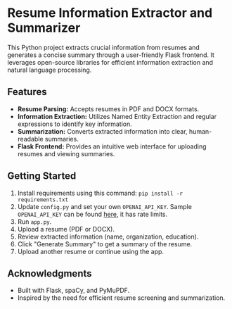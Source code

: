 # Resume Information Extractor and Summarizer

This Python project extracts crucial information from resumes and generates a concise summary through a user-friendly Flask frontend. It leverages open-source libraries for efficient information extraction and natural language processing.

## Features
- **Resume Parsing:** Accepts resumes in PDF and DOCX formats.
- **Information Extraction:** Utilizes Named Entity Extraction and regular expressions to identify key information.
- **Summarization:** Converts extracted information into clear, human-readable summaries.
- **Flask Frontend:** Provides an intuitive web interface for uploading resumes and viewing summaries.

## Getting Started
1. Install requirements using this command: `pip install -r requirements.txt`
2. Update `config.py` and set your own `OPENAI_API_KEY`. Sample `OPENAI_API_KEY` can be found [here](https://docs.google.com/document/d/18WNb90tY7YsknNiHssgemMxb2DyAaTonKi6L2EhjkuA/edit?usp=sharing), it has rate limits.
5. Run `app.py`.
6. Upload a resume (PDF or DOCX).
7. Review extracted information (name, organization, education).
8. Click "Generate Summary" to get a summary of the resume.
9. Upload another resume or continue using the app.

## Acknowledgments
- Built with Flask, spaCy, and PyMuPDF.
- Inspired by the need for efficient resume screening and summarization.
